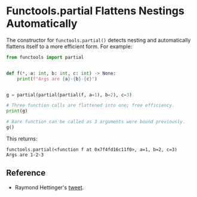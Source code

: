 # Functools.partial Flattens Nestings Automatically

The constructor for `functools.partial()` detects nesting and automatically flattens
itself to a more efficient form. For example:

```python
from functools import partial


def f(*, a: int, b: int, c: int) -> None:
    print(f"Args are {a}-{b}-{c}")


g = partial(partial(partial(f, a=1), b=2), c=3)

# Three function calls are flattened into one; free efficiency.
print(g)

# Bare function can be called as 3 arguments were bound previously.
g()
```

This returns:

```
functools.partial(<function f at 0x7f4fd16c11f0>, a=1, b=2, c=3)
Args are 1-2-3
```

## Reference

* Raymond Hettinger's [tweet](https://twitter.com/raymondh/status/1454865294120325124).
